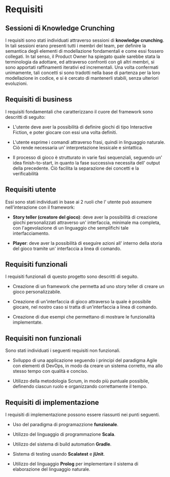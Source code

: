 # Requisiti

## Sessioni di Knowledge Crunching
I requisiti sono stati individuati attraverso sessioni di **knowledge crunching**.
In tali sessioni erano presenti tutti i membri del team, per definire la semantica 
degli elementi di modellazione fondamentali e come essi fossero collegati. In tal senso, il Product Owner ha spiegato 
quale sarebbe stata la terminologia da adottare, ed attraverso confronti con gli altri membri,
si sono apportati raffinamenti iterativi ed incrementali.
Una volta confermati unimamente, tali concetti si sono tradotti nella base di partenza
per la loro modellazione in codice, e si è cercato di mantenerli stabili,
senza ulteriori evoluzioni.

## Requisiti di business

I requisiti fondamentali che caratterizzano il cuore del framework sono 
descritti di seguito:

- L'utente deve aver la possibilità di definire giochi di tipo Interactive Fiction,
e poter giocare con essi una volta definiti.
  
- L'utente esprime i comandi attraverso frasi, quindi in linguaggio naturale.
  Ciò rende necessaria un' interpretazione lessicale e sintattica.

- Il processo di gioco è strutturato in varie fasi sequenziali, seguendo un' idea finish-to-start,
in quanto la fase successiva necessita dell' output della precedente. Ciò facilita la 
  separazione dei concetti e la verificabilità
<!---I requisiti di business che sono stati individuati consistono in:

- Permettere ad un utente di creare dei giochi del tipo Interactive Fiction.

- Creare un sistema di Natural Language Processing in grado di comprendere ed
  estrarre significato dalla frase inserita dall'utente.

- Fornire un'interfaccia a linea di comando attraverso la quale un giocatore può
  interagire con il sistema.

- Creare un framework estenbile e ben sviluppato in ogni modulo, in modo da
  fornire un API chiara e facilmente utilizzabile. --->

## Requisiti utente

Essi sono stati individuati in base ai 2 ruoli 
che l' utente può assumere nell'interazione con il framework:

- **Story teller (creatore del gioco)**: deve aver la possibilità di creazione giochi
  personalizzati attraverso un' interfaccia, minimale ma completa, con l'agevolazione
  di un linguaggio che semplifichi tale interfacciamento.
  
- **Player**: deve aver la possibilità di eseguire azioni all' interno della storia del gioco
  tramite un' interfaccia a linea di comando.
  

## Requisiti funzionali

I requisiti funzionali di questo progetto sono descritti di seguito.

- Creazione di un framework che permetta ad uno story teller di creare un gioco
  personalizzabile.

- Creazione di un'interfaccia di gioco attraverso la quale è possibile giocare,
  nel nostro caso si tratta di un'interfaccia a linea di comando.

- Creazione di due esempi che permettano di mostrare le funzionalità
  implementate.

## Requisiti non funzionali

Sono stati individuati i seguenti requisiti non funzionali.

- Sviluppo di una applicazione seguendo i principi del paradigma Agile con
  elementi di DevOps, in modo da creare un sistema corretto, ma allo stesso
  tempo con qualità e conciso.

- Utilizzo della metodologia Scrum, in modo più puntuale possibile, definendo
  ciascun ruolo e organizzando correttamente il tempo.

## Requisiti di implementazione

I requisiti di implementazione possono essere riassunti nei punti seguenti.

- Uso del paradigma di programazzione **funzionale**.

- Utilizzo del linguaggio di programmazione **Scala**.

- Utilizzo del sistema di build automation **Gradle**.

- Sistema di testing usando **Scalatest** e **jUnit**.

- Utilizzo del linguaggio **Prolog** per implementare il sistema di elaborazione
  del linguaggio naturale.
